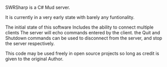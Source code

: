 SWRSharp is a C# Mud server.

It is currently in a very early state with barely any funtionality.

The initial state of this software Includes the ability to connect multiple clients
The server will echo commands entered by the client. the Quit and Shutdown commands 
can be used to disconnect from the server, and stop the server respectively.

This code may be used freely in open source projects so long as credit is given to the original Author.

